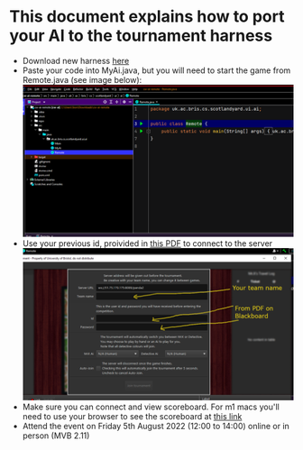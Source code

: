 # This document explains how to port your AI to the tournament harness

* Download new harness [here]([https://mediasite.bris.ac.uk/Mediasite/Play/da355bec145b4c7fa2940738340a454a1d](https://www.ole.bris.ac.uk/bbcswebdav/courses/COMS10017_2021_TB-2/content/oo/code/cw-ai-remote.zip))
* Paste your code into MyAi.java, but you will need to start the game from Remote.java (see image below):
![]( resources/ScotlandYardRemote22.png)
* Use your previous id, proivided in [this PDF](https://www.ole.bris.ac.uk/bbcswebdav/courses/COMS10017_2021_TB-2/content/oo/pdfs/useraccounts_game_server.pdf) to connect to the server 
![]( resources/GameServerLogOn.png)
* Make sure you can connect and view scoreboard. For m1 macs you'll need to use your browser to see the scoreboard at [this link](http://51.75.170.175:8087/)
* Attend the event on Friday 5th August 2022 (12:00 to 14:00) online or in person (MVB 2.11)

